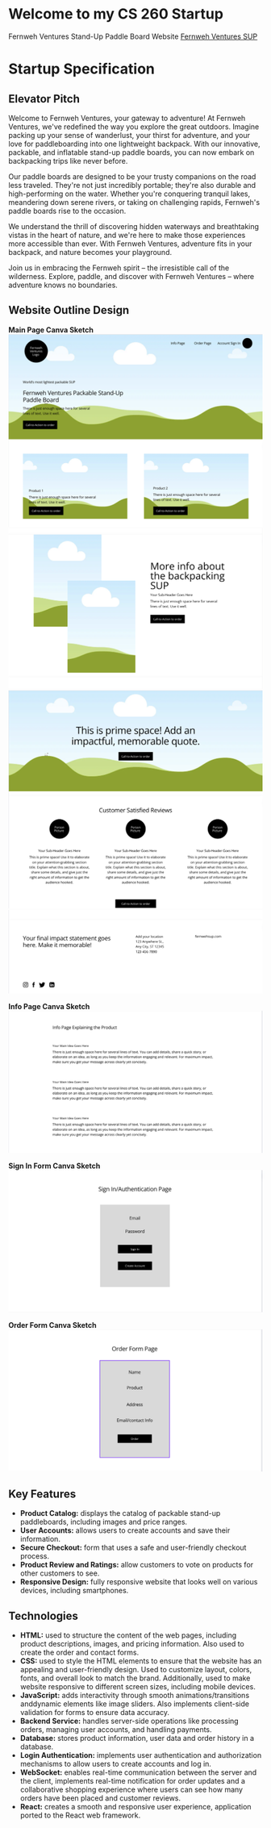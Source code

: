 # Welcome to my CS 260 Startup
Fernweh Ventures Stand-Up Paddle Board Website
[Fernweh Ventures SUP](https://www.fernwehsup.com)
# Startup Specification
## Elevator Pitch
Welcome to Fernweh Ventures, your gateway to adventure! At Fernweh Ventures, we've redefined the way you explore the great outdoors. Imagine packing up your sense of wanderlust, your thirst for adventure, and your love for paddleboarding into one lightweight backpack. With our innovative, packable, and inflatable stand-up paddle boards, you can now embark on backpacking trips like never before.

Our paddle boards are designed to be your trusty companions on the road less traveled. They're not just incredibly portable; they're also durable and high-performing on the water. Whether you're conquering tranquil lakes, meandering down serene rivers, or taking on challenging rapids, Fernweh's paddle boards rise to the occasion.

We understand the thrill of discovering hidden waterways and breathtaking vistas in the heart of nature, and we're here to make those experiences more accessible than ever. With Fernweh Ventures, adventure fits in your backpack, and nature becomes your playground.

Join us in embracing the Fernweh spirit – the irresistible call of the wilderness. Explore, paddle, and discover with Fernweh Ventures – where adventure knows no boundaries.

## Website Outline Design
**Main Page Canva Sketch**
![MainPageCanvaSketch1](WebsiteDesigns/mainpagep1.png)
![MainPageCanvaSketch2](WebsiteDesigns/mainpagept2.png)
![MainPageCanvaSketch3](WebsiteDesigns/mainpagept3.png)
![MainPageCanvaSketch4](WebsiteDesigns/mainpagept4.png)

**Info Page Canva Sketch**
![InfoPageCanvaSketch](WebsiteDesigns/infopage.png)

**Sign In Form Canva Sketch**
![SignInFormCanvaSketch](WebsiteDesigns/signinform.png)

**Order Form Canva Sketch**
![OrderFormCanvaSketch](WebsiteDesigns/orderform.png)

## Key Features
- **Product Catalog:** displays the catalog of packable stand-up paddleboards, including images and price ranges.
- **User Accounts:** allows users to create accounts and save their information.
- **Secure Checkout:** form that uses a safe and user-friendly checkout process.
- **Product Review and Ratings:** allow customers to vote on products for other customers to see.
- **Responsive Design:** fully responsive website that looks well on various devices, including smartphones.

## Technologies

- **HTML:** used to structure the content of the web pages, including product descriptions, images, and pricing information. Also used to create the order and contact forms.
- **CSS:** used to style the HTML elements to ensure that the website has an appealing and user-friendly design. Used to customize layout, colors, fonts, and overall look to match the brand. Additionally, used to make website responsive to different screen sizes, including mobile devices.
- **JavaScript:** adds interactivity through smooth animations/transitions anddynamic elements like image sliders. Also implements client-side validation for forms to ensure data accuracy.
- **Backend Service:** handles server-side operations like processing orders, managing user accounts, and handling payments.
- **Database:** stores product information, user data and order history in a database.
- **Login Authentication:** implements user authentication and authorization mechanisms to allow users to create accounts and log in.
- **WebSocket:** enables real-time communication between the server and the client, implements real-time notification for order updates and a collaborative shopping experience where users can see how many orders have been placed and customer reviews.
- **React:** creates a smooth and responsive user experience, application ported to the React web framework.